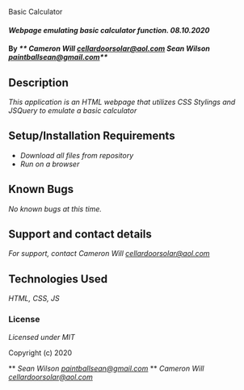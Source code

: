Basic Calculator

#### _Webpage emulating basic calculator function. 08.10.2020_

#### By _** Cameron Will <cellardoorsolar@aol.com> Sean Wilson <paintballsean@gmail.com>**_

## Description

_This application is an HTML webpage that utilizes CSS Stylings and JSQuery to emulate a basic calculator_

## Setup/Installation Requirements

* _Download all files from repository_
* _Run on a browser_

## Known Bugs

_No known bugs at this time._

## Support and contact details

_For support, contact Cameron Will <cellardoorsolar@aol.com>_

## Technologies Used

_HTML, CSS, JS_

### License

*Licensed under MIT*

Copyright (c) 2020 

** _Sean Wilson <paintballsean@gmail.com>_
** _Cameron Will <cellardoorsolar@aol.com>_
